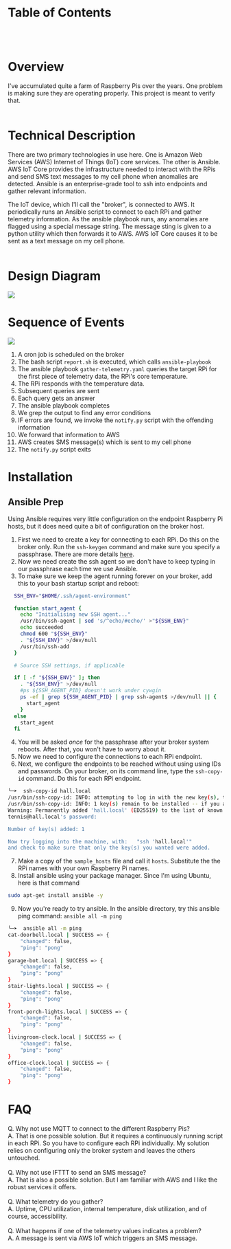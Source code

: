 
# Table of Contents
<br><br>
# Overview
I've accumulated quite a farm of Raspberry Pis over the years.  One problem is making sure 
they are operating properly.  This project is meant to verify that.
<br><br>

# Technical Description
There are two primary technologies in use here.  One is Amazon Web Services (AWS) Internet of Things 
(IoT) core services. The other is Ansible. AWS IoT Core provides the infrastructure needed to 
interact with the RPis and send SMS text messages to my cell phone when anomalies are detected. 
Ansible is an enterprise-grade tool to ssh into endpoints and gather relevant information.

The IoT device, which I'll call the "broker", is connected to AWS.  It periodically runs an Ansible 
script to connect to each RPi and gather telemetry information. As the ansible playbook runs, any anomalies are
flagged using a special message string.  The message sting is given to a python utility which then forwards it 
to AWS. AWS IoT Core causes it to be sent as a text message on my cell phone.
<br><br>

# Design Diagram
![](.README_images/overview-diagram.png)

# Sequence of Events
![](.README_images/logic-sequence-diagram.png)
1. A cron job is scheduled on the broker
2. The bash script `report.sh` is executed, which calls `ansible-playbook`
3. The ansible playbook `gather-telemetry.yaml` queries the target RPi for the first piece of telemetry data, the RPi's core temperature.
4. The RPi responds with the temperature data.
5. Subsequent queries are sent
6. Each query gets an answer
7. The ansible playbook completes
8. We grep the output to find any error conditions
9. IF errors are found, we invoke the `notify.py` script with the offending information
10. We forward that information to AWS
11. AWS creates SMS message(s) which is sent to my cell phone
12. The `notify.py` script exits
# Installation
## Ansible Prep
Using Ansible requires very little configuration on the endpoint Raspberry Pi hosts, but it does need quite a bit of configuration on the broker host.
1. First we need to create a key for connecting to each RPi. Do this on the broker only. Run the `ssh-keygen` command and make sure you specify a passphrase. There are more details [here](https://www.ssh.com/academy/ssh/keygen). 
2. Now we need create the ssh agent so we don't have to keep typing in our passphrase each time we use Ansible. 
3. To make sure we keep the agent running forever on your broker, add this to your bash startup script and reboot:
```bash
  SSH_ENV="$HOME/.ssh/agent-environment"

  function start_agent {
    echo "Initialising new SSH agent..."
    /usr/bin/ssh-agent | sed 's/^echo/#echo/' >"${SSH_ENV}"
    echo succeeded
    chmod 600 "${SSH_ENV}"
    . "${SSH_ENV}" >/dev/null
    /usr/bin/ssh-add
  }

  # Source SSH settings, if applicable

  if [ -f "${SSH_ENV}" ]; then
    . "${SSH_ENV}" >/dev/null
    #ps ${SSH_AGENT_PID} doesn't work under cywgin
    ps -ef | grep ${SSH_AGENT_PID} | grep ssh-agent$ >/dev/null || {
      start_agent
    }
  else
    start_agent
  fi
```
4. You will be asked _once_ for the passphrase after your broker system reboots. After that, you won't have to worry about it.
5. Now we need to configure the connections to each RPi endpoint.
6. Next, we configure the endpoints to be reached without using using IDs and passwords. On your broker, on its command line, type the `ssh-copy-id` command. Do this for each RPi endpoint. 
```bash
╰─➤  ssh-copy-id hall.local
/usr/bin/ssh-copy-id: INFO: attempting to log in with the new key(s), to filter out any that are already installed
/usr/bin/ssh-copy-id: INFO: 1 key(s) remain to be installed -- if you are prompted now it is to install the new keys
Warning: Permanently added 'hall.local' (ED25519) to the list of known hosts.
tennis@hall.local's password:

Number of key(s) added: 1

Now try logging into the machine, with:   "ssh 'hall.local'"
and check to make sure that only the key(s) you wanted were added.
```
7. Make a copy of the `sample_hosts` file and call it `hosts`.  Substitute the the RPi names with your own Raspberry Pi names.
8. Install ansible using your package manager.  Since I'm using Ubuntu, here is that command
```bash
sudo apt-get install ansible -y
```
9. Now you're ready to try ansible.  In the ansible directory, try this ansible ping command: `ansible all -m ping`
```bash
╰─➤  ansible all -m ping
cat-doorbell.local | SUCCESS => {
    "changed": false,
    "ping": "pong"
}
garage-bot.local | SUCCESS => {
    "changed": false,
    "ping": "pong"
}
stair-lights.local | SUCCESS => {
    "changed": false,
    "ping": "pong"
}
front-porch-lights.local | SUCCESS => {
    "changed": false,
    "ping": "pong"
}
livingroom-clock.local | SUCCESS => {
    "changed": false,
    "ping": "pong"
}
office-clock.local | SUCCESS => {
    "changed": false,
    "ping": "pong"
}
```

# FAQ
Q. Why not use MQTT to connect to the different Raspberry Pis?<br>
A. That is one possible solution.  But it requires a continuously running script in each RPi. So you have to configure
each RPi individually.  My solution relies on configuring only the broker system and leaves the others untouched.
<br><br>
Q. Why not use IFTTT to send an SMS message? <br>
A. That is also a possible solution. But I am familiar with AWS and I like the robust services it offers. 
<br><br>
Q. What telemetry do you gather?<br>
A. Uptime, CPU utilization, internal temperature, disk utilization, and of course, accessibility.
<br><br>
Q. What happens if one of the telemetry values indicates a problem?<br>
A. A message is sent via AWS IoT which triggers an SMS message.